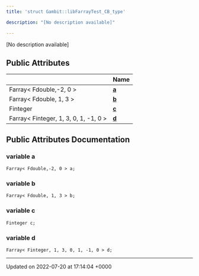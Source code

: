 ```yaml
---
title: 'struct Gambit::libFarrayTest_CB_type'

description: "[No description available]"

---
```









[No description available]

## Public Attributes

|                | Name           |
| -------------- | -------------- |
| Farray< Fdouble,-2, 0 > | **[a](/documentation/code/classes/structgambit_1_1libfarraytest__cb__type/#variable-a)**  |
| Farray< Fdouble, 1, 3 > | **[b](/documentation/code/classes/structgambit_1_1libfarraytest__cb__type/#variable-b)**  |
| Finteger | **[c](/documentation/code/classes/structgambit_1_1libfarraytest__cb__type/#variable-c)**  |
| Farray< Finteger, 1, 3, 0, 1, -1, 0 > | **[d](/documentation/code/classes/structgambit_1_1libfarraytest__cb__type/#variable-d)**  |

## Public Attributes Documentation

### variable a

```
Farray< Fdouble,-2, 0 > a;
```


### variable b

```
Farray< Fdouble, 1, 3 > b;
```


### variable c

```
Finteger c;
```


### variable d

```
Farray< Finteger, 1, 3, 0, 1, -1, 0 > d;
```


-------------------------------

Updated on 2022-07-20 at 17:14:04 +0000